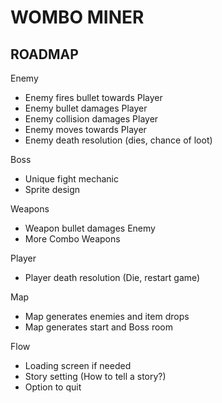 # WOMBO MINER

## ROADMAP

Enemy

- Enemy fires bullet towards Player
- Enemy bullet damages Player
- Enemy collision damages Player
- Enemy moves towards Player
- Enemy death resolution (dies, chance of loot)

Boss
- Unique fight mechanic
- Sprite design


Weapons

- Weapon bullet damages Enemy
- More Combo Weapons

Player 

- Player death resolution (Die, restart game)


Map

- Map generates enemies and item drops
- Map generates start and Boss room

Flow

- Loading screen if needed
- Story setting (How to tell a story?)
- Option to quit
